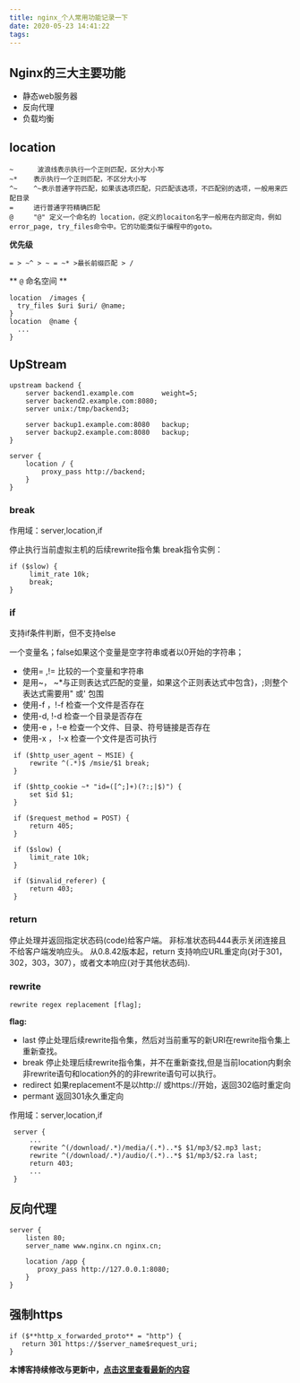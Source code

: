```yaml
---
title: nginx_个人常用功能记录一下
date: 2020-05-23 14:41:22
tags:
---
```



## Nginx的三大主要功能
- 静态web服务器
- 反向代理
- 负载均衡

## location


```
~      波浪线表示执行一个正则匹配，区分大小写
~*    表示执行一个正则匹配，不区分大小写
^~    ^~表示普通字符匹配，如果该选项匹配，只匹配该选项，不匹配别的选项，一般用来匹配目录
=     进行普通字符精确匹配
@     "@" 定义一个命名的 location，@定义的locaiton名字一般用在内部定向，例如error_page, try_files命令中。它的功能类似于编程中的goto。
```

**优先级**

```
= > ~^ > ~ = ~* >最长前缀匹配 > /
```


** `@` 命名空间 **
```nginx
location  /images {
  try_files $uri $uri/ @name;
}
location  @name {
  ...
}
```

## UpStream

```nginx
upstream backend {
    server backend1.example.com       weight=5;
    server backend2.example.com:8080;
    server unix:/tmp/backend3;

    server backup1.example.com:8080   backup;
    server backup2.example.com:8080   backup;
}

server {
    location / {
        proxy_pass http://backend;
    }
}
```


### break


作用域：server,location,if

停止执行当前虚拟主机的后续rewrite指令集
break指令实例：

```nginx
if ($slow) {
     limit_rate 10k;
     break;
}
```


### if 
支持if条件判断，但不支持else

一个变量名；false如果这个变量是空字符串或者以0开始的字符串；

- 使用= ,!= 比较的一个变量和字符串
- 是用~， ~*与正则表达式匹配的变量，如果这个正则表达式中包含}，;则整个表达式需要用" 或' 包围
- 使用-f ，!-f 检查一个文件是否存在
- 使用-d, !-d 检查一个目录是否存在
- 使用-e ，!-e 检查一个文件、目录、符号链接是否存在
- 使用-x ， !-x 检查一个文件是否可执行

```nginx
 if ($http_user_agent ~ MSIE) {
     rewrite ^(.*)$ /msie/$1 break;
 }

 if ($http_cookie ~* "id=([^;]+)(?:;|$)") {
     set $id $1;
 }

 if ($request_method = POST) {
     return 405;
 }

 if ($slow) {
     limit_rate 10k;
 }

 if ($invalid_referer) {
     return 403;
 }
```


### return

停止处理并返回指定状态码(code)给客户端。
非标准状态码444表示关闭连接且不给客户端发响应头。
从0.8.42版本起，return 支持响应URL重定向(对于301，302，303，307），或者文本响应(对于其他状态码).


### rewrite


```nginx
rewrite regex replacement [flag];
```

**flag:**

- last 停止处理后续rewrite指令集，然后对当前重写的新URI在rewrite指令集上重新查找。
- break 停止处理后续rewrite指令集，并不在重新查找,但是当前location内剩余非rewrite语句和location外的的非rewrite语句可以执行。
- redirect 如果replacement不是以http:// 或https://开始，返回302临时重定向
- permant 返回301永久重定向



作用域：server,location,if

```nginx
 server {
     ...
     rewrite ^(/download/.*)/media/(.*)..*$ $1/mp3/$2.mp3 last;
     rewrite ^(/download/.*)/audio/(.*)..*$ $1/mp3/$2.ra last;
     return 403;
     ...
 }
```


## 反向代理



```nginx
server {
    listen 80;
    server_name www.nginx.cn nginx.cn;

    location /app {
       proxy_pass http://127.0.0.1:8080;
    }
}

```

## 强制https

```nginx
if ($**http_x_forwarded_proto** = "http") {
   return 301 https://$server_name$request_uri;
}
```

**本博客持续修改与更新中，[点击这里查看最新的内容](http://aizigao.xyz//)**
